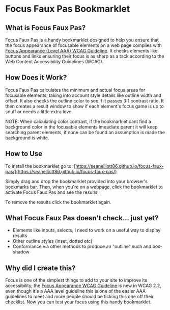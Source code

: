 # Focus Faux Pas Bookmarklet

## What is Focus Faux Pas?

Focus Faux Pas is a handy bookmarklet designed to help you ensure that the focus appearance of focusable elements on a web page complies with [Focus Appearance (Level AAA) WCAG Guideline](https://www.w3.org/WAI/WCAG22/Understanding/focus-appearance.html). It checks elements like buttons and links ensuring their focus is as sharp as a tack according to the Web Content Accessibility Guidelines (WCAG).

## How Does it Work?

Focus Faux Pas calculates the minimum and actual focus areas for focusable elements, taking into account style details like outline width and offset. It also checks the outline color to see if it passes 3:1 contrast ratio. It then creates a result window to show if each element's focus game is up to snuff or needs a little extra love.

NOTE: When calculating color contrast, if the bookmarklet cant find a background color in the focusable elements imeadiate parent it will keep searching parent elements, if none can be found an assumption is made the background is white.

## How to Use

To install the bookmarklet go to: [https://seanelliott86.github.io/focus-faux-pas/](https://seanelliott86.github.io/focus-faux-pas/)

Simply drag and drop the bookmarklet provided into your browser's bookmarks bar. Then, when you're on a webpage, click the bookmarklet to activate Focus Faux Pas and see the results!

To remove the results click the bookmarklet again.

## What Focus Faux Pas doesn't check... just yet?

* Elements like inputs, selects, I need to work on a useful way to display results
* Other outline styles (inset, dotted etc)
* Conformance via other methods to produce an "outline" such and box-shadow

## Why did I create this?

Focus is one of the simplest things to add to your site to improve its accessibility, the [Focus Appearance WCAG Guideline](https://www.w3.org/WAI/WCAG22/Understanding/focus-appearance.html) is new in WCAG 2.2, even though it's a AAA level guideline this is one of the easier AAA guidelines to meet and more people should be ticking this one off their checklist. Now you can test your focus using this handy bookmarklet.
